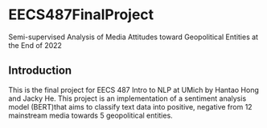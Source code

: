 # EECS487FinalProject
Semi-supervised Analysis of Media Attitudes toward Geopolitical Entities at the End of 2022

## Introduction
This is the final project for EECS 487 Intro to NLP at UMich by Hantao Hong and Jacky He. This project is an implementation of a sentiment analysis model (BERT)that aims to classify text data into positive, negative from 12 mainstream media towards 5 geopolitical entities. 
